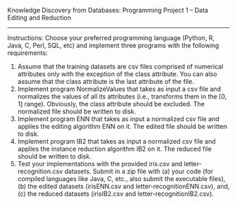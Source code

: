 Knowledge Discovery from Databases:
  Programming Project 1 – Data Editing and Reduction
____________
Instructions:
  Choose your preferred programming language (Python, R, Java, C, Perl, SQL, etc) and implement three
  programs with the following requirements:
  1. Assume that the training datasets are csv files comprised of numerical attributes only with the 
  exception of the class attribute. You can also assume that the class attribute is the last attribute 
  of the file.
  2. Implement program NormalizeValues that takes as input a csv file and normalizes the values of
  all its attributes (i.e., transforms them in the [0, 1] range). Obviously, the class attribute should 
  be excluded. The normalized file should be written to disk.
  3. Implement program ENN that takes as input a normalized csv file and applies the editing 
  algorithm ENN on it. The edited file should be written to disk.
  4. Implement program IB2 that takes as input a normalized csv file and applies the instance 
  reduction algorithm IB2 on it. The reduced file should be written to disk.
  5. Test your implementations with the provided iris.csv and letter-recognition.csv datasets.
  Submit in a zip file with
  (a) your code (for compiled languages like Java, C, etc., also submit the executable files), 
  (b) the edited datasets (irisENN.csv and letter-recognitionENN.csv), and, 
  (c) the reduced datasets (irisIB2.csv and letter-recognitionIB2.csv).
